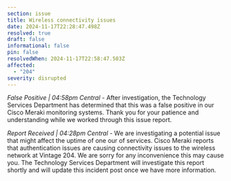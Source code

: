 ```yaml
---
section: issue
title: Wireless connectivity issues
date: 2024-11-17T22:28:47.498Z
resolved: true
draft: false
informational: false
pin: false
resolvedWhen: 2024-11-17T22:58:47.503Z
affected:
  - "204"
severity: disrupted
---
```

*False Positive | 04:58pm Central* - After investigation, the Technology Services Department has determined that this was a false positive in our Cisco Meraki monitoring systems. Thank you for your patience and understanding while we worked through this issue report.

*Report Received | 04:28pm Central* - We are investigating a potential issue that might affect the uptime of one our of services. Cisco Meraki reports that authentication issues are causing connectivity issues to the wireless network at Vintage 204. We are sorry for any inconvenience this may cause you. The Technology Services Department will investigate this report shortly and will update this incident post once we have more information.